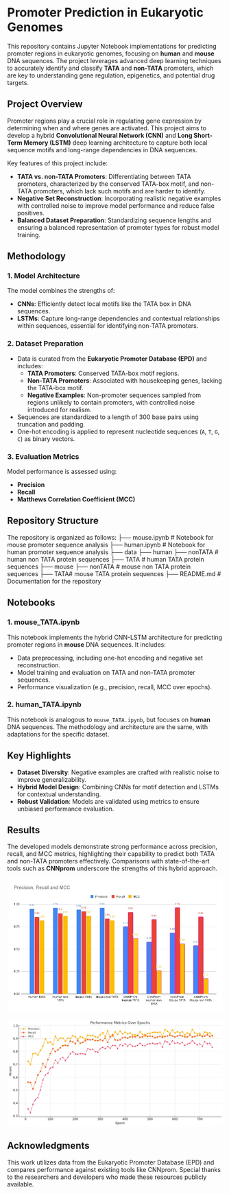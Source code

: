 # Promoter Prediction in Eukaryotic Genomes

This repository contains Jupyter Notebook implementations for predicting promoter regions in eukaryotic genomes, focusing on **human** and **mouse** DNA sequences. The project leverages advanced deep learning techniques to accurately identify and classify **TATA** and **non-TATA** promoters, which are key to understanding gene regulation, epigenetics, and potential drug targets.

## Project Overview

Promoter regions play a crucial role in regulating gene expression by determining when and where genes are activated. This project aims to develop a hybrid **Convolutional Neural Network (CNN)** and **Long Short-Term Memory (LSTM)** deep learning architecture to capture both local sequence motifs and long-range dependencies in DNA sequences.

Key features of this project include:
- **TATA vs. non-TATA Promoters**: Differentiating between TATA promoters, characterized by the conserved TATA-box motif, and non-TATA promoters, which lack such motifs and are harder to identify.
- **Negative Set Reconstruction**: Incorporating realistic negative examples with controlled noise to improve model performance and reduce false positives.
- **Balanced Dataset Preparation**: Standardizing sequence lengths and ensuring a balanced representation of promoter types for robust model training.

## Methodology

### 1. **Model Architecture**
The model combines the strengths of:
- **CNNs**: Efficiently detect local motifs like the TATA box in DNA sequences.
- **LSTMs**: Capture long-range dependencies and contextual relationships within sequences, essential for identifying non-TATA promoters.

### 2. **Dataset Preparation**
- Data is curated from the **Eukaryotic Promoter Database (EPD)** and includes:
  - **TATA Promoters**: Conserved TATA-box motif regions.
  - **Non-TATA Promoters**: Associated with housekeeping genes, lacking the TATA-box motif.
  - **Negative Examples**: Non-promoter sequences sampled from regions unlikely to contain promoters, with controlled noise introduced for realism.
- Sequences are standardized to a length of 300 base pairs using truncation and padding.
- One-hot encoding is applied to represent nucleotide sequences (`A`, `T`, `G`, `C`) as binary vectors.

### 3. **Evaluation Metrics**
Model performance is assessed using:
- **Precision**
- **Recall**
- **Matthews Correlation Coefficient (MCC)**

## Repository Structure

The repository is organized as follows:
├── mouse.ipynb # Notebook for mouse promoter sequence analysis 
├── human.ipynb # Notebook for human promoter sequence analysis 
├── data
    ├── human 
        ├── nonTATA # human non TATA protein sequences 
        ├── TATA # human TATA protein sequences 
    ├── mouse
        ├── nonTATA # mouse non TATA protein sequences 
        ├── TATA#  mouse TATA protein sequences 
├── README.md # Documentation for the repository

## Notebooks

### 1. **mouse_TATA.ipynb**
This notebook implements the hybrid CNN-LSTM architecture for predicting promoter regions in **mouse** DNA sequences. It includes:
- Data preprocessing, including one-hot encoding and negative set reconstruction.
- Model training and evaluation on TATA and non-TATA promoter sequences.
- Performance visualization (e.g., precision, recall, MCC over epochs).

### 2. **human_TATA.ipynb**
This notebook is analogous to `mouse_TATA.ipynb`, but focuses on **human** DNA sequences. The methodology and architecture are the same, with adaptations for the specific dataset.

## Key Highlights
- **Dataset Diversity**: Negative examples are crafted with realistic noise to improve generalizability.
- **Hybrid Model Design**: Combining CNNs for motif detection and LSTMs for contextual understanding.
- **Robust Validation**: Models are validated using metrics to ensure unbiased performance evaluation.

## Results
The developed models demonstrate strong performance across precision, recall, and MCC metrics, highlighting their capability to predict both TATA and non-TATA promoters effectively. Comparisons with state-of-the-art tools such as **CNNprom** underscore the strengths of this hybrid approach.

![Result Metrics Comparison](result-comparison.png)

![Metrics Change over epochs](metrics-change-over-epochs.png)

## Acknowledgments
This work utilizes data from the Eukaryotic Promoter Database (EPD) and compares performance against existing tools like CNNprom. Special thanks to the researchers and developers who made these resources publicly available.

